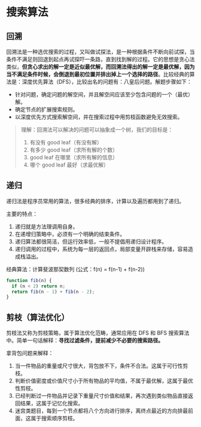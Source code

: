 搜索算法
=========================

## 回溯

回溯法是一种选优搜索的过程，又叫做试探法，是一种根据条件不断向前试探，当条件不满足则回退到起点再试探吓一条路，直到找到解的过程。它的思想是贪心法类似，**但贪心求出的解一定是近似最优解，而回溯法得出的解一定是最优解，因为当不满足条件时候，会倒退到最初位置并排出掉上一个选择的路径**。比较经典的算法是：深度优先算法（DFS），比较出名的问题有：八皇后问题。解题步骤如下：

- 针对问题，确定问题的解空间，并且解空间应该至少包含问题的一个（最优）解。
- 确定节点的扩展搜索规则。
- 以深度优先方式搜索解空间，并在搜索过程中用剪枝函数避免无效搜索。

> 理解：回溯法可以解决的问题可以抽象成一个树，我们的目标是：
>
> 1. 有没有 good leaf（有没有解）
> 2. 有多少 good leaf（求所有解的个数）
> 3.  good leaf 在哪里（求所有解的信息）
> 4. 哪个 good leaf 最好（求最优解）

## 递归

递归法是程序员常用的算法，很多经典的排序，计算以及遍历都用到了递归。

主要的特点：

1. 递归就是方法理调用自身。
2. 在递增归策略中，必须有一个明确的结束条件。
3. 递归算法都很简洁，但运行效率低，一般不提倡用递归设计程序。
4. 递归调用的过程中，系统为每一层的返回点，局部变量开辟栈来存储，容易造成栈溢出。

经典算法：计算斐波那契数列 (公式：f(n) = f(n-1) + f(n-2))

```javascript
function fib(n) {
  if (n < 2) return n;
  return fib(n - 1) + fib(n - 2);
}
```

## 剪枝（算法优化）

剪枝法又称为剪枝策略，属于算法优化范畴，通常应用在 DFS 和 BFS 搜索算法中。简单一句话解释：**寻找过滤条件，提前减少不必要的搜索路径。**

拿背包问题来解释：

1. 当一件物品的重量或尺寸很大，背包放不下，条件不合法。这属于可行性剪枝。
2. 判断价值密度或价值尺寸小于所有物品的平均值，不属于最优解，这属于最优性剪枝。
3. 已经判断过一件物品并记录下重量尺寸价值和结果，再次遇到类似物品直接返回结果，这属于记忆化搜索。
4. 迷宫类题目，每到一个节点都将八个方向进行排序，离终点最近的方向排最前面，这属于搜索顺序剪枝。